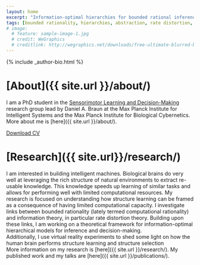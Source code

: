 ```yaml
---
layout: home
excerpt: "Information-optimal hierarchies for bounded rational inference and decision-making."
tags: [bounded rationality, hierarchies, abstraction, rate distortion, free energy, information theory, decision making, tim genewein]
# image:
  # feature: sample-image-1.jpg
  # credit: WeGraphics
  # creditlink: http://wegraphics.net/downloads/free-ultimate-blurred-background-pack/
---
```



<div class="article-author-bottom">
  {% include _author-bio.html %}
</div>



# [About]({{ site.url }}/about/)
I am a PhD student in the [Sensorimotor Learning and Decision-Making](http://www.kyb.tuebingen.mpg.de/research/rg/braun.html) research group lead by Daniel A. Braun at the Max Planck Institute for Intelligent Systems and the Max Planck Institute for Biological Cybernetics. More about me is [here]({{ site.url }}/about/).

<a markdown="0" href="{{ site.url }}/files/CV.pdf" class="btn"><i class="fa fa-fw fa-download"></i> Download CV</a>

# [Research]({{ site.url}}/research/)
I am interested in building intelligent machines. Biological brains do very well at leveraging the rich structure of natural environments to extract re-usable knowledge. This knowledge speeds up learning of similar tasks and allows for performing well with limited computational resources. My research is focused on understanding how structure learning can be framed as a consequence of having limited computational capacity. I investigate links between bounded rationality (lately termed computational rationality) and information theory, in particular rate distortion theory. Building upon these links, I am working on a theoretical framework for information-optimal hierarchical models for inference and decision-making.  
Additionally, I use virtual reality experiments to shed some light on how the human brain performs structure learning and structure selection  
More information on my research is [here]({{ site.url }}/research/). My published work and my talks are [here]({{ site.url }}/publications/).

